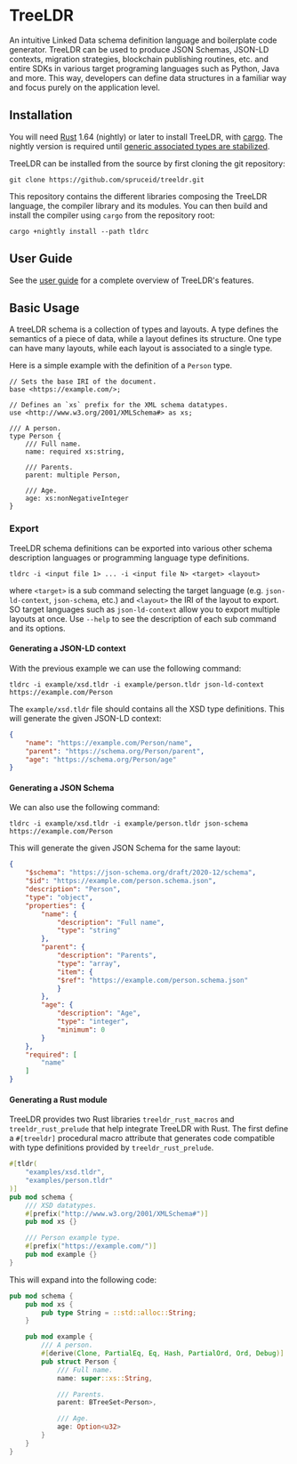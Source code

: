 # TreeLDR

An intuitive Linked Data schema definition language and boilerplate code generator.
TreeLDR can be used to produce JSON Schemas, JSON-LD contexts, migration strategies, blockchain publishing routines, etc.
and entire SDKs in various target programing languages such as Python, Java and more.
This way, developers can define data structures in a familiar way and focus purely on the application level.

## Installation

You will need [Rust](https://rust-lang.org) 1.64 (nightly) or later
to install TreeLDR, with [cargo](https://doc.rust-lang.org/cargo/).
The nightly version is required until
[generic associated types are stabilized](https://github.com/rust-lang/rust/pull/96709).

TreeLDR can be installed from the source by first cloning
the git repository:
```
git clone https://github.com/spruceid/treeldr.git
```

This repository contains the different libraries composing
the TreeLDR language, the compiler library and its modules.
You can then build and install the compiler using `cargo`
from the repository root:
```
cargo +nightly install --path tldrc
```

## User Guide

See the [user guide](https://www.spruceid.dev) for a complete overview
of TreeLDR's features.

## Basic Usage

A treeLDR schema is a collection of types and layouts.
A type defines the semantics of a piece of data,
while a layout defines its structure.
One type can have many layouts,
while each layout is associated to a single type.

Here is a simple example
with the definition of a `Person` type.
```tldr
// Sets the base IRI of the document.
base <https://example.com/>;

// Defines an `xs` prefix for the XML schema datatypes.
use <http://www.w3.org/2001/XMLSchema#> as xs;

/// A person.
type Person {
	/// Full name.
	name: required xs:string,

	/// Parents.
	parent: multiple Person,

	/// Age.
	age: xs:nonNegativeInteger
}
```

### Export

TreeLDR schema definitions can be exported into various
other schema description languages or programming language type
definitions.

```
tldrc -i <input file 1> ... -i <input file N> <target> <layout>
```
where `<target>` is a sub command selecting the target language
(e.g. `json-ld-context`, `json-schema`, etc.)
and `<layout>` the IRI of the layout to export.
SO target languages such as `json-ld-context` allow you to export
multiple layouts at once.
Use `--help` to see the description of each sub command and its options.

#### Generating a JSON-LD context

With the previous example
we can use the following command:
```
tldrc -i example/xsd.tldr -i example/person.tldr json-ld-context https://example.com/Person
```
The `example/xsd.tldr` file should contains all the XSD type definitions.
This will generate the given JSON-LD context:
```json
{
	"name": "https://example.com/Person/name",
	"parent": "https://schema.org/Person/parent",
	"age": "https://schema.org/Person/age"
}
```

#### Generating a JSON Schema

We can also use the following command:
```
tldrc -i example/xsd.tldr -i example/person.tldr json-schema https://example.com/Person
```
This will generate the given JSON Schema for the same layout:
```json
{
	"$schema": "https://json-schema.org/draft/2020-12/schema",
	"$id": "https://example.com/person.schema.json",
	"description": "Person",
	"type": "object",
	"properties": {
		"name": {
			"description": "Full name",
			"type": "string"
		},
		"parent": {
			"description": "Parents",
			"type": "array",
			"item": {
			"$ref": "https://example.com/person.schema.json"
			}
		},
		"age": {
			"description": "Age",
			"type": "integer",
			"minimum": 0
		}
	},
	"required": [
		"name"
	]
}
```

#### Generating a Rust module

TreeLDR provides two Rust libraries
`treeldr_rust_macros` and `treeldr_rust_prelude` that
help integrate TreeLDR with Rust.
The first define a `#[treeldr]` procedural macro attribute
that generates code compatible with type definitions
provided by `treeldr_rust_prelude`.

```rust
#[tldr(
	"examples/xsd.tldr",
	"examples/person.tldr"
)]
pub mod schema {
	/// XSD datatypes.
	#[prefix("http://www.w3.org/2001/XMLSchema#")]
	pub mod xs {}

	/// Person example type.
	#[prefix("https://example.com/")]
	pub mod example {}
}
```

This will expand into the following code:
```rust
pub mod schema {
	pub mod xs {
		pub type String = ::std::alloc::String;
	}

	pub mod example {
		/// A person.
		#[derive(Clone, PartialEq, Eq, Hash, PartialOrd, Ord, Debug)]
		pub struct Person {
			/// Full name.
			name: super::xs::String,

			/// Parents.
			parent: BTreeSet<Person>,

			/// Age.
			age: Option<u32>
		}
	}
}
```